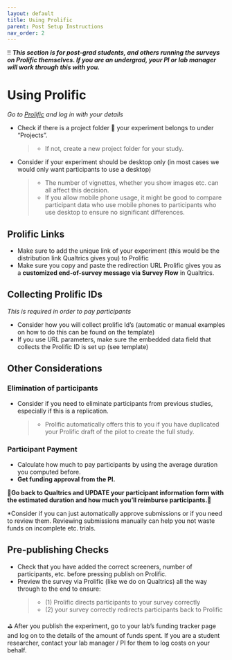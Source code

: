 ```yaml
---
layout: default
title: Using Prolific
parent: Post Setup Instructions
nav_order: 2
---
```


‼️ ***This section is for post-grad students, and others running the surveys on Prolific themselves. 
If you are an undergrad, your PI or lab manager will work through this with you.***

# Using Prolific
*Go to [Prolific](www.prolific.com) and log in with your details*

* Check if there is a project folder 📂 your experiment belongs to under “Projects”.
  >* If not, create a new project folder for your study.
* Consider if your experiment should be desktop only (in most cases we would only want participants to use a desktop)
  >* The number of vignettes, whether you show images etc. can all affect this decision.
  >* If you allow mobile phone usage, it might be good to compare participant data who use mobile phones to participants who use desktop to ensure no significant differences.

## Prolific Links
* Make sure to add the unique link of your experiment (this would be the distribution link Qualtrics gives you) to Prolific
* Make sure you copy and paste the redirection URL Prolific gives you as a **customized end-of-survey message via Survey Flow** in Qualtrics.

## Collecting Prolific IDs
*This is required in order to pay participants*
* Consider how you will collect prolific Id’s (automatic or manual examples on how to do this can be found on the template) 
* If you use URL parameters, make sure the embedded data field that collects the Prolific ID is set up (see template)

## Other Considerations

### Elimination of participants

* Consider if you need to eliminate participants from previous studies, especially if this is a replication.
  >* Prolific automatically offers this to you if you have duplicated your Prolific draft of the pilot to create the full study.

### Participant Payment

* Calculate how much to pay participants by using the average duration you computed before. 
* **Get funding approval from the PI.**

**🚨Go back to Qualtrics and UPDATE your participant information form with the estimated duration and how much you’ll reimburse participants.🚨**


*Consider if you can just automatically approve submissions or if you need to review them. Reviewing submissions manually can help you not waste funds on incomplete etc. trials.

## Pre-publishing Checks
* Check that you have added the correct screeners, number of participants, etc. before pressing publish on Prolific.
* Preview the survey via Prolific (like we do on Qualtrics) all the way through to the end to ensure:
  >*  (1) Prolific directs participants to your survey correctly
  >*  (2) your survey correctly redirects participants back to Prolific
  
⛳️ After you publish the experiment, go to your lab’s funding tracker page and log on to the details of the amount of funds spent.
If you are a student researcher, contact your lab manager / PI for them to log costs on your behalf.
